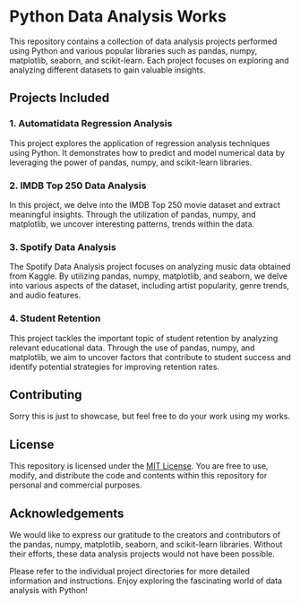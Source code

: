 # Python Data Analysis Works

This repository contains a collection of data analysis projects performed using Python and various popular libraries such as pandas, numpy, matplotlib, seaborn, and scikit-learn. Each project focuses on exploring and analyzing different datasets to gain valuable insights.

## Projects Included

### 1. Automatidata Regression Analysis
This project explores the application of regression analysis techniques using Python. It demonstrates how to predict and model numerical data by leveraging the power of pandas, numpy, and scikit-learn libraries.

### 2. IMDB Top 250 Data Analysis
In this project, we delve into the IMDB Top 250 movie dataset and extract meaningful insights. Through the utilization of pandas, numpy, and matplotlib, we uncover interesting patterns, trends within the data.

### 3. Spotify Data Analysis
The Spotify Data Analysis project focuses on analyzing music data obtained from Kaggle. By utilizing pandas, numpy, matplotlib, and seaborn, we delve into various aspects of the dataset, including artist popularity, genre trends, and audio features.

### 4. Student Retention
This project tackles the important topic of student retention by analyzing relevant educational data. Through the use of pandas, numpy, and matplotlib, we aim to uncover factors that contribute to student success and identify potential strategies for improving retention rates.

## Contributing
Sorry this is just to showcase, but feel free to do your work using my works.

## License
This repository is licensed under the [MIT License](LICENSE). You are free to use, modify, and distribute the code and contents within this repository for personal and commercial purposes.

## Acknowledgements
We would like to express our gratitude to the creators and contributors of the pandas, numpy, matplotlib, seaborn, and scikit-learn libraries. Without their efforts, these data analysis projects would not have been possible.

Please refer to the individual project directories for more detailed information and instructions. Enjoy exploring the fascinating world of data analysis with Python!
